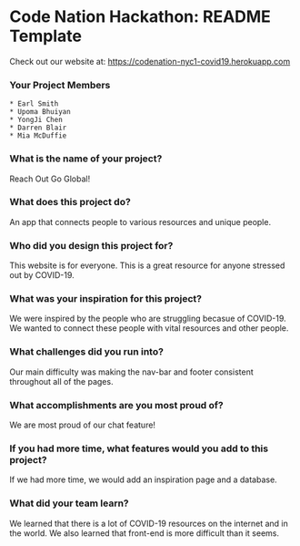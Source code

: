 # Code Nation Hackathon: README Template
Check out our website at:
https://codenation-nyc1-covid19.herokuapp.com

### Your Project Members
    * Earl Smith
    * Upoma Bhuiyan
    * YongJi Chen
    * Darren Blair
    * Mia McDuffie

### What is the name of your project?    
Reach Out Go Global!
### What does this project do?
An app that connects people to various resources and unique people. 
### Who did you design this project for?
This website is for everyone. This is a great resource for anyone stressed out by COVID-19. 
### What was your inspiration for this project?
We were inspired by the people who are struggling becasue of COVID-19. We wanted to connect these people with vital resources and other people.
### What challenges did you run into?
Our main difficulty was making the nav-bar and footer consistent throughout all of the pages.  
### What accomplishments are you most proud of?
We are most proud of our chat feature!
### If you had more time, what features would you add to this project?
If we had more time, we would add an inspiration page and a database. 
### What did your team learn?
We learned that there is a lot of COVID-19 resources on the internet and in the world. We also learned that front-end is more difficult than it seems.
